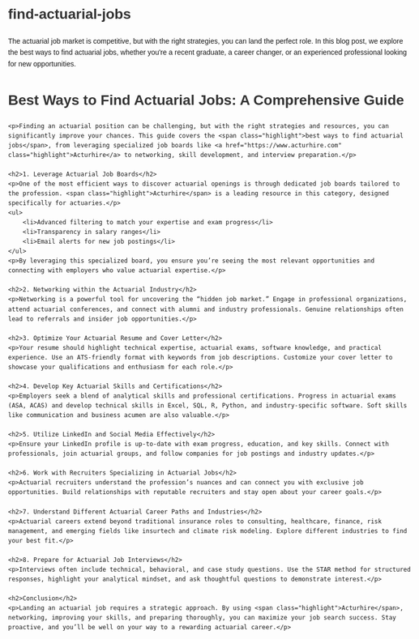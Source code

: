 # find-actuarial-jobs
The actuarial job market is competitive, but with the right strategies, you can land the perfect role. In this blog post, we explore the best ways to find actuarial jobs, whether you're a recent graduate, a career changer, or an experienced professional looking for new opportunities.


<!DOCTYPE html>
<html lang="en">
<head>
    <meta charset="UTF-8">
    <meta name="viewport" content="width=device-width, initial-scale=1.0">
    <meta name="description" content="Best ways to find actuarial jobs, including job boards, networking, resume tips, skill development, and interview preparation.">
    <title>Best Ways to Find Actuarial Jobs</title>
    <style>
        body {
            font-family: Arial, sans-serif;
            line-height: 1.6;
            margin: 20px;
            padding: 20px;
            max-width: 800px;
            margin: auto;
        }
        h1, h2, h3 {
            color: #333;
        }
        ul {
            margin: 10px 0;
            padding-left: 20px;
        }
        p {
            margin: 10px 0;
        }
        .highlight {
            font-weight: bold;
            color: #007BFF;
        }
    </style>
</head>
<body>
    <h1>Best Ways to Find Actuarial Jobs: A Comprehensive Guide</h1>
    
    <p>Finding an actuarial position can be challenging, but with the right strategies and resources, you can significantly improve your chances. This guide covers the <span class="highlight">best ways to find actuarial jobs</span>, from leveraging specialized job boards like <a href="https://www.acturhire.com" class="highlight">Acturhire</a> to networking, skill development, and interview preparation.</p>
    
    <h2>1. Leverage Actuarial Job Boards</h2>
    <p>One of the most efficient ways to discover actuarial openings is through dedicated job boards tailored to the profession. <span class="highlight">Acturhire</span> is a leading resource in this category, designed specifically for actuaries.</p>
    <ul>
        <li>Advanced filtering to match your expertise and exam progress</li>
        <li>Transparency in salary ranges</li>
        <li>Email alerts for new job postings</li>
    </ul>
    <p>By leveraging this specialized board, you ensure you’re seeing the most relevant opportunities and connecting with employers who value actuarial expertise.</p>
    
    <h2>2. Networking within the Actuarial Industry</h2>
    <p>Networking is a powerful tool for uncovering the “hidden job market.” Engage in professional organizations, attend actuarial conferences, and connect with alumni and industry professionals. Genuine relationships often lead to referrals and insider job opportunities.</p>
    
    <h2>3. Optimize Your Actuarial Resume and Cover Letter</h2>
    <p>Your resume should highlight technical expertise, actuarial exams, software knowledge, and practical experience. Use an ATS-friendly format with keywords from job descriptions. Customize your cover letter to showcase your qualifications and enthusiasm for each role.</p>
    
    <h2>4. Develop Key Actuarial Skills and Certifications</h2>
    <p>Employers seek a blend of analytical skills and professional certifications. Progress in actuarial exams (ASA, ACAS) and develop technical skills in Excel, SQL, R, Python, and industry-specific software. Soft skills like communication and business acumen are also valuable.</p>
    
    <h2>5. Utilize LinkedIn and Social Media Effectively</h2>
    <p>Ensure your LinkedIn profile is up-to-date with exam progress, education, and key skills. Connect with professionals, join actuarial groups, and follow companies for job postings and industry updates.</p>
    
    <h2>6. Work with Recruiters Specializing in Actuarial Jobs</h2>
    <p>Actuarial recruiters understand the profession’s nuances and can connect you with exclusive job opportunities. Build relationships with reputable recruiters and stay open about your career goals.</p>
    
    <h2>7. Understand Different Actuarial Career Paths and Industries</h2>
    <p>Actuarial careers extend beyond traditional insurance roles to consulting, healthcare, finance, risk management, and emerging fields like insurtech and climate risk modeling. Explore different industries to find your best fit.</p>
    
    <h2>8. Prepare for Actuarial Job Interviews</h2>
    <p>Interviews often include technical, behavioral, and case study questions. Use the STAR method for structured responses, highlight your analytical mindset, and ask thoughtful questions to demonstrate interest.</p>
    
    <h2>Conclusion</h2>
    <p>Landing an actuarial job requires a strategic approach. By using <span class="highlight">Acturhire</span>, networking, improving your skills, and preparing thoroughly, you can maximize your job search success. Stay proactive, and you’ll be well on your way to a rewarding actuarial career.</p>
</body>
</html>
